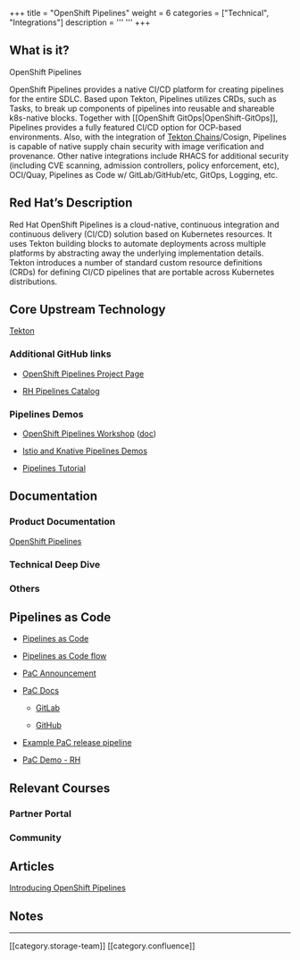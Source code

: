 +++
title = "OpenShift Pipelines"
weight = 6
categories = ["Technical", "Integrations"]
description = '''
'''
+++
## What is it?
OpenShift Pipelines

OpenShift Pipelines provides a native CI/CD platform for creating pipelines for the entire SDLC. Based upon Tekton, Pipelines utilizes CRDs, such as Tasks, to break up components of pipelines into reusable and shareable k8s-native blocks. Together with [[OpenShift GitOps|OpenShift-GitOps]], Pipelines provides a fully featured CI/CD option for OCP-based environments. Also, with the integration of [Tekton Chains](https://docs.openshift.com/container-platform/4.11/cicd/pipelines/using-tekton-chains-for-openshift-pipelines-supply-chain-security.html)/Cosign, Pipelines is capable of native supply chain security with image verification and provenance. Other native integrations include RHACS for additional security (including CVE scanning, admission controllers, policy enforcement, etc), OCI/Quay, Pipelines as Code w/ GitLab/GitHub/etc, GitOps, Logging, etc.


## Red Hat’s Description
Red Hat OpenShift Pipelines is a cloud-native, continuous integration and continuous delivery (CI/CD) solution based on Kubernetes resources. It uses Tekton building blocks to automate deployments across multiple platforms by abstracting away the underlying implementation details. Tekton introduces a number of standard custom resource definitions (CRDs) for defining CI/CD pipelines that are portable across Kubernetes distributions.


## Core Upstream Technology
[Tekton](https://tekton.dev/)


### Additional GitHub links

* [OpenShift Pipelines Project Page](https://github.com/openshift-pipelines)


* [RH Pipelines Catalog](https://github.com/redhat-developer-demos/pipelines-catalog)




### Pipelines Demos

* [OpenShift Pipelines Workshop](https://github.com/redhat-developer-demos/openshift-pipelines-workshop) ([doc](https://redhat-developer-demos.github.io/openshift-pipelines-workshop/))


* [Istio and Knative Pipelines Demos](https://github.com/redhat-developer-demos/tutorials-pipelines)


* [Pipelines Tutorial](https://github.com/openshift/pipelines-tutorial)




## Documentation

### Product Documentation
[OpenShift Pipelines](https://docs.openshift.com/container-platform/4.11/cicd/pipelines/op-release-notes.html)


### Technical Deep Dive

### Others

## Pipelines as Code

* [Pipelines as Code](https://pipelinesascode.com/)


* [Pipelines as Code flow](https://github.com/openshift-pipelines/pipelines-as-code)


* [PaC Announcement](https://cloud.redhat.com/blog/create-developer-joy-with-new-pipelines-as-code-feature-on-openshift#:~:text=What%20is%20this%20new%20feature,in%20terms%20of%20release%20updates.)


* [PaC Docs](https://pipelinesascode.com/docs/guide/)


    * [GitLab](https://pipelinesascode.com/docs/install/gitlab/)


    * [GitHub](https://pipelinesascode.com/docs/install/github_apps/)



    
* [Example PaC release pipeline](https://blog.chmouel.com/2021/07/01/how-to-make-a-release-pipeline-with-pipelines-as-code/)


* [PaC Demo - RH](https://youtu.be/3HdRVCqPdg8?t=1810)




## Relevant Courses

### Partner Portal

### Community

## Articles
[Introducing OpenShift Pipelines](https://cloud.redhat.com/blog/introducing-openshift-pipelines)


## Notes


*****

[[category.storage-team]] 
[[category.confluence]] 

